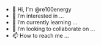 - 👋 Hi, I’m @re100energy
- 👀 I’m interested in ...
- 🌱 I’m currently learning ...
- 💞️ I’m looking to collaborate on ...
- 📫 How to reach me ...

<!---
re100energy/re100energy is a ✨ special ✨ repository because its `README.md` (this file) appears on your GitHub profile.
You can click the Preview link to take a look at your changes.
--->
